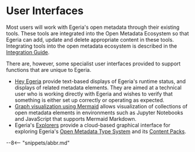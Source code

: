 <!-- SPDX-License-Identifier: CC-BY-4.0 -->
<!-- Copyright Contributors to the Egeria project. -->

# User Interfaces

Most users will work with Egeria's open metadata through their existing tools.  These tools are integrated into the Open Metadata Ecosystem so that Egeria can add, update and delete appropriate content in these tools.  Integrating tools into the open metadata ecosystem is described in the [Integration Guide](/guides/integration).

There are, however, some specialist user interfaces provided to support functions that are unique to Egeria.

* [Hey Egeria](/user-interfaces/hey-egeria/overview) provide text-based displays of Egeria's runtime status, and displays of related metadata elements.  They are aimed at a technical user who is working directly with Egeria and wishes to verify that something is either set up correctly or operating as expected.
* [Graph visualization using Mermaid](/user-interfaces/mermaid/overview) allows visualization of collections of open metadata elements in environments such as Jupyter Notebooks and JavaScript that supports Mermaid Markdown.
* Egeria's [Explorers](/user-interfaces/brain-explorers/overview) provide a cloud-based graphical interface for exploring Egeria's [Open Metadata Type System](/types) and its [Content Packs](/content-packs).

--8<-- "snippets/abbr.md"